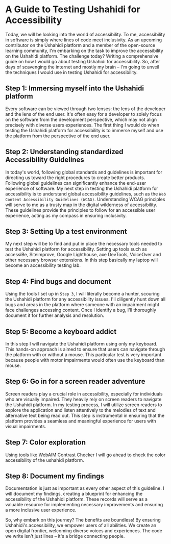 # A Guide to Testing Ushahidi for Accessibility 

Today, we will be looking into the world of accessibility. To me, accessibility in software is simply where lines of code meet inclusivity. As an upcoming contributor on the Ushahidi platform and a member of the open-source learning community, I'm embarking on the task to improve the accessibility on the Ushahidi platform. The challenge today? Writing a comprehensive guide on how I would go about testing Ushahidi for accessibility. So, after days of scavenging the internet and mostly my brain – I'm going to unveil the techniques I would use in testing Ushahidi for accessibility.


## Step 1: Immersing myself into the Ushahidi platform

Every software can be viewed through two lenses: the lens of the developer and the lens of the end user. It's often easy for a developer to solely focus on the software from the development perspective, which may not align precisely with diverse users experiences. The first thing I would do when testing the Ushahidi platform for accessibility is to immerse myself and use the platform from the perspective of the end user.

## Step 2: Understanding standardized Accessibility Guidelines 

In today's world, following global standards and guidelines is important for directing us toward the right procedures to create better products. Following global guidelines can significantly enhance the end-user experience of software. My next step in testing the Ushahidi platform for accessibility is to understand global accessibility guidelines, such as the ```Web Content Accessibility Guidelines (WCAG)```. Understanding WCAG principles will serve to me as a trusty map in the digital wilderness of accessibility. These guidelines provide the principles to follow for an accessible user experience, acting as my compass in ensuring inclusivity.

## Step 3: Setting Up a test environment

My next step will be to find and put in place the necessary tools needed to test the Ushahidi platform for accessibility. Setting up tools such as accessiBe, Siteimprove, Google Lighthouse, axe DevTools, VoiceOver and other necessary browser extensions. In this step basically my laptop will become an accessibility testing lab.

## Step 4: Find bugs and document

Using the tools I set up in ```Step 3```, I will literally become a hunter, scouring the Ushahidi platform for any accessibility issues. I'll diligently hunt down all bugs and areas in the platform where someone with an impairment might face challenges accessing content. Once I identify a bug, I'll thoroughly document it for further analysis and resolution.

## Step 5: Become a keyboard addict

In this step I will navigate the Ushahidi platform using only my keyboard. This hands-on approach is aimed to ensure that users can navigate through the platform with or without a mouse. This particular test is very important because people with motor impairments would often use the keyboard than mouse.

## Step 6: Go in for a screen reader adventure

Screen readers play a crucial role in accessibility, especially for individuals who are visually impaired. They heavily rely on screen readers to navigate the Ushahidi platform. In my testing process, I will utilize screen readers to explore the application and listen attentively to the melodies of text and alternative text being read out. This step is instrumental in ensuring that the platform provides a seamless and meaningful experience for users with visual impairments.

## Step 7: Color exploration 

Using tools like WebAIM Contrast Checker I will go ahead to check the color accessibility of the ushahidi platform.


## Step 8: Document my findings

Documentation is just as important as every other aspect of this guideline. I will  document my findings, creating a blueprint for enhancing the accessibility of the Ushahidi platform. These records will serve as a valuable resource for implementing necessary improvements and ensuring a more inclusive user experience.

So, why embark on this journey? The benefits are boundless! By ensuring Ushahidi's accessibility, we empower users of all abilities. We create an open digital frontier, welcoming diverse voices and experiences. The code we write isn't just lines – it's a bridge connecting people.
